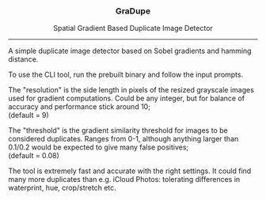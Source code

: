 <h3 align="center">GraDupe</h3>
<p align="center">Spatial Gradient Based Duplicate Image Detector</p>

---

A simple duplicate image detector based on Sobel gradients and hamming distance.

To use the CLI tool, run the prebuilt binary and follow the input prompts.

The "resolution" is the side length in pixels of the resized grayscale images used for gradient
computations. Could be any integer, but for balance of accuracy and performance stick around 10;  
(default = 9)

The "threshold" is the gradient similarity threshold for images to be considered duplicates. Ranges
from 0-1, although anything larger than 0.1/0.2 would be expected to give many false positives;  
(default = 0.08)

The tool is extremely fast and accurate with the right settings. It could find many more duplicates
than e.g. iCloud Photos: tolerating differences in waterprint, hue, crop/stretch etc.

